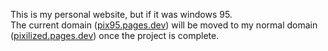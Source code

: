 This is my personal website, but if it was windows 95. <br>
The current domain ([pix95.pages.dev](https://pix95.pages.dev)) will be moved to my normal domain ([pixilized.pages.dev](https://pixilized.pages.dev)) once the project is complete.

